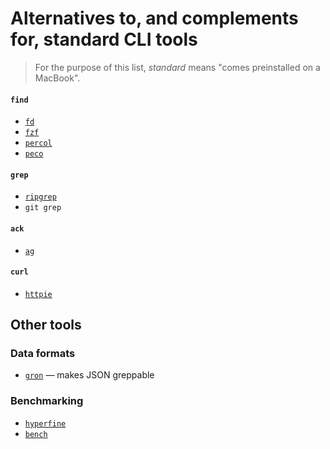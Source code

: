 # Alternatives to, and complements for, standard CLI tools

> For the purpose of this list, _standard_ means "comes preinstalled on a MacBook".

#### `find`

* [`fd`](https://github.com/sharkdp/fd)
* [`fzf`](https://github.com/junegunn/fzf)
* [`percol`](https://github.com/mooz/percol)
* [`peco`](https://github.com/peco/peco)

#### `grep`

* [`ripgrep`](https://github.com/BurntSushi/ripgrep)
* `git grep`

#### `ack`

* [`ag`](https://github.com/ggreer/the_silver_searcher)

#### `curl`

* [`httpie`](https://github.com/jakubroztocil/httpie)

## Other tools

### Data formats

* [`gron`](https://github.com/tomnomnom/gron) — makes JSON greppable

### Benchmarking

* [`hyperfine`](https://github.com/sharkdp/hyperfine)
* [`bench`](https://github.com/Gabriel439/bench)
